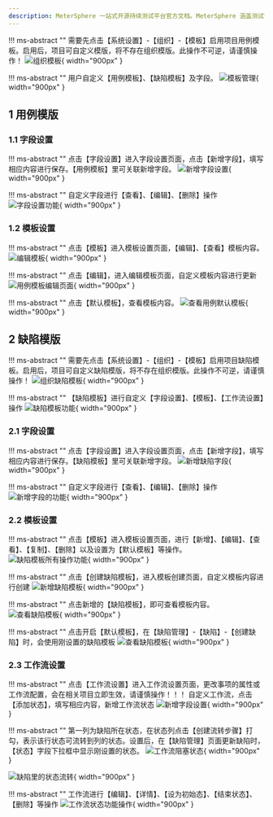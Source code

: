 ```yaml
---
description: MeterSphere 一站式开源持续测试平台官方文档。MeterSphere 涵盖测试管理、接口测试、UI 测试和性能测试等功能，全面兼容 JMeter、Selenium 等主流开源标准，有效助力开发和测试团队充分利用云弹性进行高度可 扩展的自动化测试，加速高质量的软件交付。
---
```


!!! ms-abstract ""
    需要先点击【系统设置】-【组织】-【模板】启用项目用例模板。启用后，项目可自定义模版，将不存在组织模版。此操作不可逆，请谨慎操作！
![组织模板](../../img/project_management/template_management/组织模板.png){ width="900px" }

!!! ms-abstract ""
    用户自定义【用例模板】、【缺陷模板】及字段。
![模板管理](../../img/project_management/template_management/模板管理.png){ width="900px" }

## 1 用例模版
### 1.1 字段设置
!!! ms-abstract ""
    点击【字段设置】进入字段设置页面，点击【新增字段】，填写相应内容进行保存。【用例模板】里可关联新增字段。
![新增字段设置](../../img/project_management/template_management/新增字段设置.png){ width="900px" }

!!! ms-abstract ""
    自定义字段进行【查看】、【编辑】、【删除】操作
![字段设置功能](../../img/project_management/template_management/字段设置功能.png){ width="900px" }

### 1.2 模板设置
!!! ms-abstract ""
    点击【模板】进入模板设置页面，【编辑】、【查看】模板内容。
![编辑模板](../../img/project_management/template_management/编辑模板.png){ width="900px" }

!!! ms-abstract ""
    点击【编辑】，进入编辑模板页面，自定义模板内容进行更新
![用例模板编辑页面](../../img/project_management/template_management/用例模板编辑页面.png){ width="900px" }

!!! ms-abstract ""
    点击【默认模板】，查看模板内容。
![查看用例默认模板](../../img/project_management/template_management/查看用例默认模板.png){ width="900px" }

## 2 缺陷模版
!!! ms-abstract ""
    需要先点击【系统设置】-【组织】-【模板】启用项目缺陷模板。启用后，项目可自定义缺陷模版，将不存在组织模版。此操作不可逆，请谨慎操作！
![组织缺陷模板](../../img/project_management/template_management/组织缺陷模板.png){ width="900px" }

!!! ms-abstract ""
    【缺陷模板】进行自定义【字段设置】、【模板】、【工作流设置】操作
![缺陷模板功能](../../img/project_management/template_management/缺陷模板功能.png){ width="900px" }

### 2.1 字段设置
!!! ms-abstract ""
    点击【字段设置】进入字段设置页面，点击【新增字段】，填写相应内容进行保存。【缺陷模板】里可关联新增字段。
![新增缺陷字段](../../img/project_management/template_management/新增缺陷字段.png){ width="900px" }

!!! ms-abstract ""
    自定义字段进行【查看】、【编辑】、【删除】操作
![新增字段的功能](../../img/project_management/template_management/新增字段的功能.png){ width="900px" }

### 2.2 模板设置
!!! ms-abstract ""
    点击【模板】进入模板设置页面，进行【新增】、【编辑】、【查看】、【复制】、【删除】以及设置为【默认模板】等操作。
![缺陷模板所有操作功能](../../img/project_management/template_management/缺陷模板所有操作功能.png){ width="900px" }

!!! ms-abstract ""
    点击【创建缺陷模板】，进入模板创建页面，自定义模板内容进行创建
![新增缺陷模板](../../img/project_management/template_management/新增缺陷模板.png){ width="900px" }

!!! ms-abstract ""
    点击新增的【缺陷模板】，即可查看模板内容。
![查看缺陷模板](../../img/project_management/template_management/查看缺陷模板.png){ width="900px" }

!!! ms-abstract ""
    点击开启【默认模板】，在【缺陷管理】-【缺陷】-【创建缺陷】时，会使用刚设置的缺陷模板
![查看缺陷模板](../../img/project_management/template_management/查看缺陷模板.png){ width="900px" }

### 2.3 工作流设置
!!! ms-abstract ""
    点击【工作流设置】进入工作流设置页面，更改事项的属性或工作流配置，会在相关项目立即生效，请谨慎操作！！！
    自定义工作流，点击【添加状态】，填写相应内容，新增工作流状态
![新增字段设置](../../img/project_management/template_management/创建工作流.png){ width="900px" }

!!! ms-abstract ""
    第一列为缺陷所在状态，在状态列点击【创建流转步骤】打勾，表示该行状态可流转到列的状态。设置后，在【缺陷管理】页面更新缺陷时，【状态】字段下拉框中显示刚设置的状态。
![工作流阻塞状态](../../img/project_management/template_management/工作流阻塞状态.png){ width="900px" }

![缺陷里的状态流转](../../img/project_management/template_management/缺陷里的状态流转.png){ width="900px" }

!!! ms-abstract ""
    工作流进行【编辑】、【详情】、【设为初始态】、【结束状态】、【删除】等操作
![工作流状态功能操作](../../img/project_management/template_management/工作流状态功能操作.png){ width="900px" }
